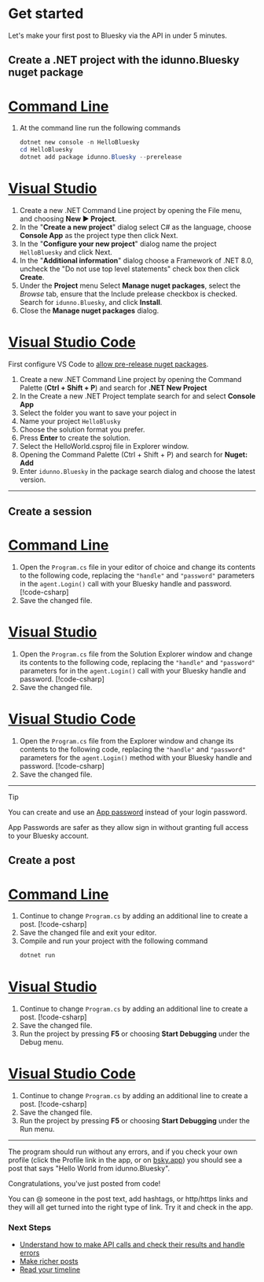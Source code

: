 ﻿# Get started

Let's make your first post to Bluesky via the API in under 5 minutes.

## Create a .NET project with the idunno.Bluesky nuget package

# [Command Line](#tab/commandLine)

1. At the command line run the following commands
   ```PowerShell
   dotnet new console -n HelloBluesky
   cd HelloBluesky
   dotnet add package idunno.Bluesky --prerelease
   ```

# [Visual Studio](#tab/visualStudio)

1. Create a new .NET Command Line project by opening the File menu, and choosing **New ▶ Project**.
1. In the "**Create a new project**" dialog select C# as the language, choose **Console App** as the project type then click Next.
1. In the "**Configure your new project**" dialog name the project `HelloBluesky` and click Next.
1. In the "**Additional information**" dialog choose a Framework of .NET 8.0, uncheck the "Do not use top level statements" check box then click **Create**.
1. Under the **Project** menu Select **Manage nuget packages**, select the *Browse* tab, ensure that the Include prelease checkbox is checked. Search for `idunno.Bluesky`, and click **Install**.
1. Close the **Manage nuget packages** dialog.

# [Visual Studio Code](#tab/vsCode)

First configure VS Code to [allow pre-release nuget packages](https://code.visualstudio.com/docs/csharp/package-management#_include-prerelease-package-versions).

1. Create a new .NET Command Line project by opening the Command Palette (**Ctrl + Shift + P**) and search for **.NET New Project**
1. In the Create a new .NET Project template search for and select **Console App**
1. Select the folder you want to save your poject in
1. Name your project `HelloBlusky`
1. Choose the solution format you prefer.
1. Press **Enter** to create the solution.
1. Select the HelloWorld.csproj file in Explorer window.
1. Opening the Command Palette (Ctrl + Shift + P) and search for **Nuget: Add**
1. Enter `idunno.Bluesky` in the package search dialog and choose the latest version.

---

## Create a session

# [Command Line](#tab/session/commandLine)

1. Open the `Program.cs` file in your editor of choice and change its contents to the following code, replacing
the `"handle"` and `"password"` parameters in the `agent.Login()` call with your Bluesky handle and password.
  [!code-csharp[](docs/code/createASession.cs?highlight=4)]
2. Save the changed file.

# [Visual Studio](#tab/session/visualStudio)

1. Open the `Program.cs` file from the Solution Explorer window and change its contents to the following code, replacing
the `"handle"` and `"password"` parameters for in the `agent.Login()` call with your Bluesky handle and password.
  [!code-csharp[](docs/code/createASession.cs?highlight=4)]
2. Save the changed file.

# [Visual Studio Code](#tab/session/vsCode)

1. Open the `Program.cs` file from the Explorer window and change its contents to the following code, replacing
the `"handle"` and `"password"` parameters for the `agent.Login()` method with your Bluesky handle and password.
  [!code-csharp[](docs/code/createASession.cs?highlight=4)]
2. Save the changed file.

___

> [!TIP]
> You can create and use an [App password](https://bsky.app/settings/app-passwords) instead of your login password.
>
> App Passwords are safer as they allow sign in without granting full access to your Bluesky account.

## Create a post

# [Command Line](#tab/postCreate/commandLine)

1. Continue to change `Program.cs` by adding an additional line to create a post.
   [!code-csharp[](docs/code/helloWorld.cs?highlight=5)]
1. Save the changed file and exit your editor.
1. Compile and run your project with the following command
   ```PowerShell
   dotnet run
   ```

# [Visual Studio](#tab/postCreate/visualStudio)
1. Continue to change `Program.cs` by adding an additional line to create a post.
   [!code-csharp[](docs/code/helloWorld.cs?highlight=5)]
1. Save the changed file.
1. Run the project by pressing **F5** or choosing **Start Debugging** under the Debug menu.

# [Visual Studio Code](#tab/postCreate/vsCode)
1. Continue to change `Program.cs` by adding an additional line to create a post.
   [!code-csharp[](docs/code/helloWorld.cs?highlight=5)]
1. Save the changed file.
1. Run the project by pressing **F5** or choosing **Start Debugging** under the Run menu.

---

The program should run without any errors, and if you check your own profile (click the Profile link in the app, or on [bsky.app](https://bsky.app/))
you should see a post that says "Hello World from idunno.Bluesky".

Congratulations, you've just posted from code!

You can @ someone in the post text, add hashtags, or http/https links and they will all get turned into the right type of link. Try it and check in the app.

### Next Steps

* [Understand how to make API calls and check their results and handle errors](docs/requestsAndResponses.md)
* [Make richer posts](docs/posting.md)
* [Read your timeline](docs/timeline.md)

